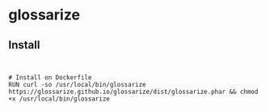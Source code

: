 # glossarize


## Install

```


# Install on Dockerfile
RUN curl -so /usr/local/bin/glossarize https://glossarize.github.io/glossarize/dist/glossarize.phar && chmod +x /usr/local/bin/glossarize
```
